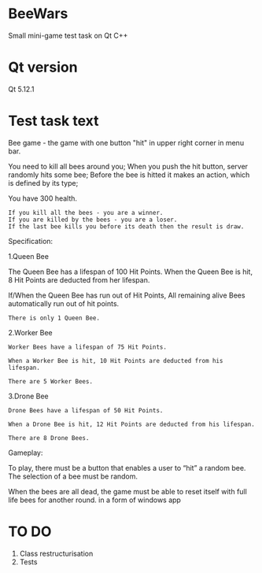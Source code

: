 # BeeWars
Small mini-game test task on Qt C++

# Qt version
Qt 5.12.1

# Test task text
Bee game - the game with one button "hit" in upper right corner in menu bar.

You need to kill all bees around you; When you push the hit button, server randomly hits some bee; Before the bee is hitted it makes an action, which is defined by its type;

You have 300 health.

    If you kill all the bees - you are a winner.
    If you are killed by the bees - you are a loser.
    If the last bee kills you before its death then the result is draw.
Specification:

1.Queen Bee

The Queen Bee has a lifespan of 100 Hit Points. When the Queen Bee is hit, 8 Hit Points are deducted from her lifespan.

If/When the Queen Bee has run out of Hit Points, All remaining alive Bees automatically run out of hit points.

    There is only 1 Queen Bee.

2.Worker Bee

    Worker Bees have a lifespan of 75 Hit Points.

    When a Worker Bee is hit, 10 Hit Points are deducted from his lifespan.

    There are 5 Worker Bees.

3.Drone Bee

    Drone Bees have a lifespan of 50 Hit Points.

    When a Drone Bee is hit, 12 Hit Points are deducted from his lifespan.

    There are 8 Drone Bees.

Gameplay:

To play, there must be a button that enables a user to “hit” a random bee. The selection of a bee must be random.

When the bees are all dead, the game must be able to reset itself with full life bees for another round.
in a form of windows app

# TO DO
1) Class restructurisation
2) Tests
